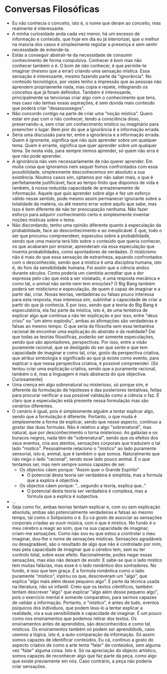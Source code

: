 # Conversas Filosóficas

- Eu não conhecia o conceito, isto é, o nome que deram ao conceito, mas realmente é interessante. 
- A minha curiosidade anda cada vez menor, há um excesso de informação e conteúdo, que hoje em dia eu já interiorizei, que o melhor na maioria dos casos é simplesmente registar a presença e sem sentir necessidade de entende-la. 
- Estás a conseguir abstrair-te da necessidade de consumir conhecimento de forma compulsiva. Conhecer é bom mas não conhecer também o é. O bom de não conhecer, é que permite-te imaginar (mesmo que a errar) criando uma sensação mística. Essa sensação é interessante, mesmo fazendo parte da "ignorância". No conteúdo tecnológico, por vezes tenho a impressão que as pessoas não aprendem propriamente nada, mas copia e repete, inttegrando os conceitos que já foram definidos. Também é interessante, principalmente se tencionas criar algo com o conhecimento que tens, mas caso não tenhas essas aspirações, é sem dúvida mais conteúdo que poderá criar "desassossegos". 
- Não concordo contigo na parte de criar uma "noção mística". Quero estar em paz com o não conhecer, tendo a consciência disso, preservando-a, sem criar um conhecimento místico ou imaginário para preencher o lugar. Bem pior do que a ignorância é a informação errada. 
- Seria uma discussão para ter, entre a ignorância e a informação errada. Quem é ignorante, significa que não quis aprender sobre um qualquer tema. Quem é errante, significa que quer aprender sobre um qualquer tema. Se nesta vida, para sempre iremos aprender, só quem não erra é que não pode aprender. 
- A ignorância não vem necessariamente de não querer aprender. Em muita coisa que ignoramos nem sequer fomos confrontados com essa possibilidade, simplesmente desconhecemos em absoluto a sua existência. Noutros casos sim, optamos por não saber mais, o que é perfeitamente justificável, face ao tempo finito que dispomos de vida e também, à nossa reduzida capacidade de armazenamento de informação. Aquele que quis aprender sobre algo e fez um esforço válido nesse sentido, pode mesmo assim permanecer ignorante sobre a totalidade da matéria, ou até mesmo errar sobre aquilo que sabe, mas isso é bem diferente de não ter preocupação nenhuma. Não fazer esforço para adquirir conhecimento certo e simplesmente inventar noções místicas sobre o tema. 
- Não discordando, tenho uma opinião diferente quanto à especulação da probabilidade, face ao desconhecimento e ao inexplicável. É que, todo o ser que procurou compreendeer, especulou sobre a probabilidade, sendo que uma maioria terá lido sobre o conteúdo que queria conhecer, os que acabaram por ensinar, aprenderam via essa especulação que inventa probabilidades, como apontadores de verdades. O misticismo não é mais do que essa sensação de estranheza, aquando confrontados com o desconhecido, sendo que a mística é uma disciplina humana, isto é, do foro da sensibilidade humana. Foi assim que a ciência andou durante séculos. Como poderia um cientísta acreditar que a dor expressa pelo cão que está a ser violatado, é uma resposta mecânica e como tal, o animal não sente nem tem emoções? O Big Bang também poderá ser misticismo e especulação, de quem é capaz de imaginar e a partir daí, criar. Novas teorias, verdadeiras ou falsas pouco interessa para esta resposta, mas interessa sim, sublinhar a capacidade de criar a partir do que já conhecia. E por isso, sendo que a teoria do Big Bang é especulatória, ela faz parte da mística, isto é, de uma tentativa de explicar algo que continua a não ter explicação e por isso, entre "deus criou" ou "um atmo explodiu", ambas as afirmações são verdadeiras e falsas ao mesmo tempo. O que seria da filosofia sem essa tentantiva racional de encontrar uma explicação do abstrato e da realidade? Dai que todas as teorias filosóficas, poderão ser somente especulações, sendo que são apontadores, perspectivas. Por isso, entre a visão puramente racional, que se desligado do ser que sente e que tem capacidade de imaginar e como tal, criar, gosto da perspectiva criativa, que atribuí simbologia e significado ao que já existe como evento, para explicar o que nessa perspectiva criativa, é possível compreender. [Só tentou criar uma explicação criativa, sendo que a puramente racional, também o é, mas a linguagem é mais abstracta do que objectiva. Curiosamente]
- Uma crença em algo sobrenatural ou misterioso, só porque sim, é diferente da formulação de hipóteses e das posteriores tentativas, feitas para procurar verificar a sua possível validação como a ciência o faz. É claro que a especulação está presente nessa formulação mas são cenários diferentes.
- O cenário é igual, pois é simplesmente alguém a tentar explicar algo, sendo que a formulação é diferente. Portanto, o que muda é simplesmente a forma de explicar, sendo que nesse aspecto, continuo a gostar das duas formulas. Não é relativo a algo "sobrenatural", mas natural, que por desconhecimento o torna místerioso. As galáxias e os buracos negros, nada têm de "sobrenatural", sendo que os efeitos dos seus eventos, cria aos atentos, sensações corporais que traduzem o tal lado "místico". Pessoalmente relaciono o "místico" ao lado puramente sensorial, isto é, animal, que é também o que somos. Naturalmente que não nego o lado "racional", sendo esse lado pouco animal. É o que tentamos ser, mas nem sempre somos capazes de ser. 
    - Os objectos cãem porque: "Assim quer o Grande Espírito" 
        - O potencial desta teoria ser verdadeira é simplísta, mas a formula que a explica é objectiva. 
    - Os objectos cãem porque: "...segundo a teoria, explica que.."
        - O potencial desta teoria ser verdadeira é complexa, mas a formula que a explica é subjectiva.
- ... 
- Seja como for, ambas teorias tentam explicar e, com ou sem explicação absoluta, ambas são potencialmente verdadeiras e falsas ao mesmo tempo, tal como o Solipsismo o é. Eu cá gosto de associar as sensações corporais criadas ao ouvir música, com o que é místico. No fundo é o meu cérebro a reagir ao som, que na sua capacidade de imaginar, criam-me sensações. Como não sou eu que estou a crontrolar o meu imaginar, dou-lhe o nome de sensações místicas. Sensações agradáveis ou desagradável, são o resultado de algo que não é controlado por mim, mas pela capacidade de imaginar que o cérebro tem, sem eu ter controlo total, sobre esse efeito. Racionalmente, podes negar essas sensações, mas elas não deixam de existir. E sabe-se que o lado místico tem muitas falácias, mas esse é o lado romântico dos sonhadores. No fundo, é isso que tem graça. É a formula romântica como o lado puramente "místico", inpirou os que, descreveram um "algo", que explica "algo mais além desse pequeno algo". É parte da técnica usada na literatura, não só infantíl. Creio que os textos ciêntificos, também tentam descrever "algo" que explicar "algo além desse pequeno algo", pois o exercício mental é somente comparativo, para sermos capazes de validar a informação. Portanto, o "místico", é antes de tudo, eventos psíquicos dos individuos, que podem leva-lo a tentar explicar a realidade, via a sua sensibilidade e capacidade de imaginar. É um pouco como nos ensinamentos que podemos retirar dos textos. Os ensinamentos antes de aprendidos, são desconhecidos e como tal, místicos. Os ensinamentos também só podem ser aprendidods, caso usemos a lógica, isto é, a auto-comparação da informação. Só assim somos capazes de identificar conteúdos. Eu cá, continuo a gosto do aspecto criativo de como a arte tenta "falar" de conteúdos, sem alguma vez "falar" alguma coisa. Isto é. Só na apreciação do objecto artístico, somos capazes de reconhecer algo que faz parte da peça, como algo que existe previamente em nós. Caso contrário, a peça não poderia criar sensações.

